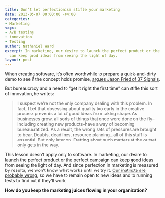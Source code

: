 ```yaml
---
title: Don’t let perfectionism stifle your marketing
date: 2013-05-07 00:00:00 -04:00
categories:
- Marketing
tags:
- A/B testing
- innovation
- Testing
author: Nathaniel Ward
excerpt: In marketing, our desire to launch the perfect product or the perfect campaign
  can keep good ideas from seeing the light of day.
layout: post
---
```


When creating software, it’s often worthwhile to prepare a quick-and-dirty demo to see if the concept holds promise, [argues Jason Fried of 37 Signals][1].

But bureaucracy and a need to “get it right the first time” can stifle this sort of innovation, he writes:

> I suspect we’re not the only company dealing with this problem. In fact, I bet that obsessing about quality too early in the creative process prevents a lot of good ideas from taking shape. As businesses grow, all sorts of things that once were done on the fly–including creating new products–have a way of becoming bureaucratized. As a result, the wrong sets of pressures are brought to bear. Doubts, deadlines, resource planning…all of this stuff is essential. But only later on. Fretting about such matters at the outset only gets in the way.

This lesson doesn’t apply only to software. In marketing, our desire to launch the perfect product or the perfect campaign can keep good ideas from seeing the light of day. And since perfection in marketing is measured by results, we won’t know what works until we try it. [Our instincts are probably wrong][2], so we have to remain open to new ideas and to running tests to find out if they’ll work.

**How do you keep the marketing juices flowing in your organization?**

 [1]: http://www.inc.com/magazine/201305/jason-fried/the-importance-of-quick-and-dirty.html
 [2]: http://www.nathanielward.net/2012/12/your-gut-instincts-as-a-marketer-are-probably-wrong/